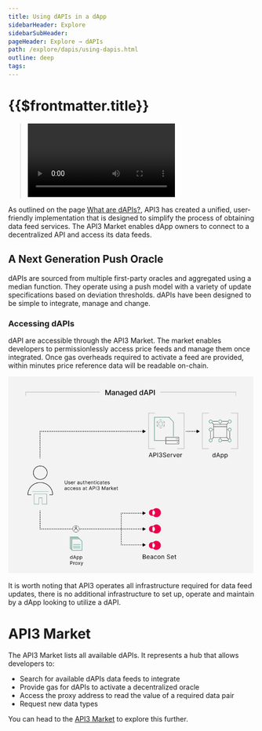 ```yaml
---
title: Using dAPIs in a dApp
sidebarHeader: Explore
sidebarSubHeader:
pageHeader: Explore → dAPIs
path: /explore/dapis/using-dapis.html
outline: deep
tags:
---
```


<PageHeader/>

<SearchHighlight/>

<FlexStartTag/>

# {{$frontmatter.title}}

> <Video src="https://www.youtube.com/embed/FVI16FAJgjQ"/>

As outlined on the page [What are dAPIs?](/explore/dapis/what-are-dapis.md),
API3 has created a unified, user-friendly implementation that is designed to
simplify the process of obtaining data feed services. The API3 Market enables
dApp owners to connect to a decentralized API and access its data feeds. 

## A Next Generation Push Oracle 

dAPIs are sourced from multiple first-party oracles and aggregated using
a median function. They operate using a push model with a variety of update specifications based on deviation thresholds. dAPIs have been designed to be simple to integrate, manage and change. 

### Accessing dAPIs

dAPI are accessible through the API3 Market. The market enables developers to permissionlessly access price feeds and manage them once integrated. Once gas overheads required to activate a feed are provided, within minutes price reference data will be readable on-chain. 

 <img src="../assets/images/Managed_dAPI_visual.png" style="width:500px">

It is worth noting that API3 operates all infrastructure required for data feed updates, there is no additional infrastructure to set up, operate and maintain by a dApp looking to utilize a dAPI. 

# API3 Market

The API3 Market lists all available dAPIs. It
represents a hub that allows developers to:

- Search for available dAPIs data feeds to integrate
- Provide gas for dAPIs to activate a decentralized oracle 
- Access the proxy address to read the value of a required data pair
- Request new data types

You can head to the [API3 Market](https://market.api3.org/dapis) to explore this further. 

<FlexEndTag/>
